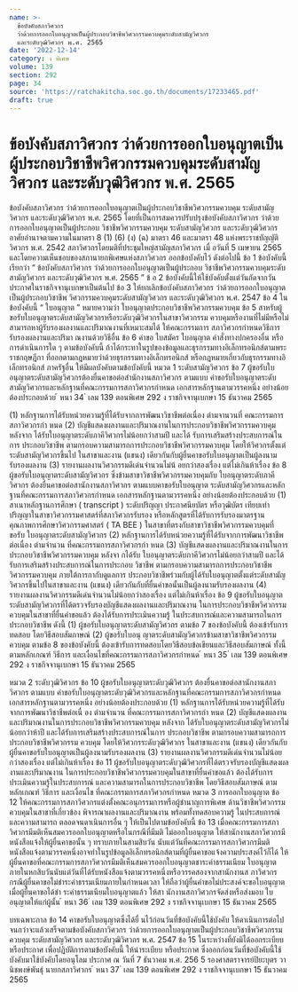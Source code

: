 ```yaml
---
name: >-
  ข้อบังคับสภาวิศวกร
  ว่าด้วยการออกใบอนุญาตเป็นผู้ประกอบวิชาชีพวิศวกรรมควบคุมระดับสามัญวิศวกร
  และระดับวุฒิวิศวกร พ.ศ. 2565
date: '2022-12-14'
category: ง พิเศษ
volume: 139
section: 292
page: 34
source: 'https://ratchakitcha.soc.go.th/documents/17233465.pdf'
draft: true
---
```


# ข้อบังคับสภาวิศวกร ว่าด้วยการออกใบอนุญาตเป็นผู้ประกอบวิชาชีพวิศวกรรมควบคุมระดับสามัญวิศวกร และระดับวุฒิวิศวกร พ.ศ. 2565

ข้อบังคับสภาวิศวกร ว่าด้วยการออกใบอนุญาตเป็นผู้ประกอบวิชาชีพวิศวกรรมควบคุม ระดับสามัญวิศวกร และระดับวุฒิวิศวกร พ.ศ. 2565 โดยที่เป็นการสมควรปรับปรุงข้อบังคับสภาวิศวกร ว่าด้วยการออกใบอนุญาตเป็นผู้ประกอบ วิชาชีพวิศวกรรมควบคุม ระดับสามัญวิศวกร และระดับวุฒิวิศวกร อาศัยอำนาจตามความในมาตรา 8 (1) (6) (ง) (ฉ) มาตรา 46 และมาตรา 48 แห่งพระราชบัญญัติวิศวกร พ.ศ. 2542 สภาวิศวกรโดยมติที่ประชุมใหญ่สามัญสภาวิศวกร เมื่ อวันที่ 5 เมษายน 2565 และโดยความเห็นชอบของสภานายกพิเศษแห่งสภาวิศวกร ออกข้อบังคับไว้ ดังต่อไปนี้ ข้อ 1 ข้อบังคับนี้เรียกว่า “ ข้อบังคับสภาวิศวกร ว่าด้วยการออกใบอนุญาตเป็นผู้ประกอบ วิชาชีพวิศวกรรมควบคุมระดับสามัญวิศวกร และระดับวุฒิวิศวกร พ.ศ. 2565 ” ข้ อ 2 ข้อบังคับนี้ให้ใช้บังคับตั้งแต่วันถัดจากวันประกาศในราชกิจจานุเบกษาเป็นต้นไป ข้อ 3 ให้ยกเลิกข้อบังคับสภาวิศวกร ว่าด้วยการออกใบอนุญาตเป็นผู้ประกอบวิชาชีพ วิศวกรรมควบคุมระดับสามัญวิศวกร และระดับวุฒิวิศวกร พ.ศ. 2547 ข้อ 4 ในข้อบังคับนี้ “ ใบอนุญาต ” หมายความว่า ใบอนุญาตประกอบวิชาชีพวิศวกรรมควบคุม ข้อ 5 สาหรับผู้ขอรับใบอนุญาตระดับสามัญวิศวกรหรือระดับวุฒิวิศวกรในสาขาวิศวกรรม ควบคุมหรืองานที่ไม่มีหรือไม่สามารถหาผู้รับรองผลงานและปริมาณงานที่เหมาะสมได้ ให้คณะกรรมการ สภาวิศวกรกำหนดวิธีการรับรองผลงานและปริมา ณงานด้วยวิธีอื่น ข้อ 6 คำขอ ใบสมัคร ใบอนุญาต คำสั่งทางปกครองอื่น หรือการดำเนินการใด ๆ ตามข้อบังคับนี้ ถ้าได้กระทาในรูปของข้อมูลและธุรกรรมทางอิเล็กทรอนิกส์ตามพระราชกฤษฎีกา ที่ออกตามกฎหมายว่าด้วยธุรกรรมทางอิเล็กทรอนิกส์ หรือกฎหมายเกี่ยวกับธุรกรรมทางอิ เล็กทรอนิกส์ ภาครัฐอื่น ให้มีผลบังคับตามข้อบังคับนี้ หมวด 1 ระดับสามัญวิศวกร ข้อ 7 ผู้ขอรับใบอนุญาตระดับสามัญวิศวกรต้องยื่นคาขอต่อสำนักงานสภาวิศวกร ตามแบบ คำขอรับใบอนุญาตระดับสามัญวิศวกรและหลักฐานที่คณะกรรมการสภาวิศวกรกำหนด เอกสารหลักฐานตามวรรคหนึ่ง อย่างน้อยต้องประกอบด้วย ้ หนา 34 ่ เลม 139 ตอนพิเศษ 292 ง ราชกิจจานุเบกษา 15 ธันวาคม 2565

(1) หลักฐานการได้รับหน่วยความรู้ที่ได้รับจากการพัฒนาวิชาชีพต่อเนื่อง ตำมจานวนที่ คณะกรรมการสภาวิศวกรกำ หนด (2) บัญชีแสดงผลงานและปริมาณงานในการประกอบวิชาชีพวิศวกรรมควบคุม หลังจาก ได้รับใบอนุญาตระดับภาคีวิศวกรไม่น้อยกว่าสามปี และได้ รับการเสริมสร้างประสบการณ์ในการ ประกอบวิชาชีพ ตามกรอบความสามารถการประกอบวิชาชีพวิศวกรรมควบคุม โดยให้วิศวกรตั้งแต่ ระดับสามัญวิศวกรขึ้นไป ในสาขาและงาน (แขนง) เดียวกันกับผู้ยื่นคาขอรับใบอนุญาตเป็นผู้ลงนาม รับรองผลงาน (3) รายงานผลงานวิศวกรรมดีเด่นจำนวนไม่น้ อยกว่าสองเรื่อง แต่ไม่เกินห้าเรื่อง ข้อ 8 ผู้ขอรับใบอนุญาตระดับสามัญวิศวกร ซึ่งข้ามสาขาวิชาชีพวิศวกรรมควบคุมกับ ใบอนุญาตระดับภาคีวิศวกร ต้องยื่นคาขอต่อสานักงานสภาวิศวกร ตามแบบคาขอรับใบอนุญาต ระดับสามัญวิศวกรและหลักฐานที่คณะกรรมการสภาวิศวกรกำหนด เอกสารหลักฐานตามวรรคหนึ่ง อย่างน้อยต้องประกอบด้วย (1) สาเนาหลักฐานการศึกษา ( transcript ) ระดับปริญญา ประกาศนียบัตร หรือวุฒิบัตร เทียบเท่าปริญญาในสาขาวิศวกรรมศาสตร์ที่สภาวิศวกรรับรอง หรือหลักสูตรที่ได้รับการรับรองมาตรฐาน คุณภาพการศึกษาวิศวกรรมศาสตร์ ( TA BEE ) ในสาขาที่ตรงกับสาขาวิชาชีพวิศวกรรมควบคุมที่ขอรับ ใบอนุญาตระดับสามัญวิศวกร (2) หลักฐานการได้รับหน่วยความรู้ที่ได้รับจากการพัฒนาวิชาชีพต่อเนื่อง ตำมจำนวน ที่คณะกรรมการสภาวิศวกรกำ หนด (3) บัญชีแสดงผลงานและปริมาณงานในการประกอบวิชาชีพวิศวกรรมควบคุม หลังจา กได้รับ ใบอนุญาตระดับภาคีวิศวกรไม่น้อยกว่าสามปี และได้รับการเสริมสร้างประสบการณ์ในการประกอบ วิชาชีพ ตามกรอบความสามารถการประกอบวิชาชีพวิศวกรรมควบคุม ภายใต้การกากับดูแลการ ประกอบวิชาชีพร่วมกับผู้ได้รับใบอนุญาตตั้งแต่ระดับสามัญวิศวกรขึ้นไปในสาขาและงาน (แขนง) เดียวกันกับที่ยื่นคำขอนั้นเป็นผู้ลงนามรับรองผลงาน (4) รายงานผลงานวิศวกรรมดีเด่นจำนวนไม่น้อยกว่าสองเรื่อง แต่ไม่เกินห้าเรื่อง ข้อ 9 ผู้ขอรับใบอนุญาตระดับสามัญวิศวกรที่ได้ตรวจรับรองบัญชีแสดงผลงานและปริมาณงาน ในการประกอบวิชาชีพวิศวกรรมควบคุมในสาขาที่ยื่นคำขอแล้ว ต้องได้รับการประเมินความรู้ ในประสบการณ์และความสามารถในการประกอบวิชาชีพ ดังนี้ (1) ผู้ขอรับใบอนุญาตระดับสามัญวิศวกร ตามข้อ 7 ของข้อบังคับนี้ ต้องเข้ารับการทดสอบ โดยวิธีสอบสัมภาษณ์ (2) ผู้ขอรับใบอนุ ญาตระดับสามัญวิศวกรข้ามสาขาวิชาชีพวิศวกรรมควบคุม ตามข้อ 8 ของข้อบังคับนี้ ต้องเข้ารับการทดสอบโดยวิธีสอบข้อเขียนและวิธีสอบสัมภาษณ์ ทั้งนี้ ตามหลักเกณฑ์ วิธีการ และเงื่อนไขที่คณะกรรมการสภาวิศวกรกำหนด ้ หนา 35 ่ เลม 139 ตอนพิเศษ 292 ง ราชกิจจานุเบกษา 15 ธันวาคม 2565

หมวด 2 ระดับวุฒิวิศวกร ข้อ 10 ผู้ขอรับใบอนุญาตระดับวุฒิวิศวกร ต้องยื่นคาขอต่อสานักงานสภาวิศวกร ตามแบบ คำขอรับใบอนุญาตระดับวุฒิวิศวกรและหลักฐานที่คณะกรรมการสภาวิศวกรกำหนด เอกสารหลักฐานตามวรรคหนึ่ง อย่างน้อยต้องประกอบด้วย (1) หลักฐานการได้รับหน่วยความรู้ที่ได้รับจากการพัฒนาวิชาชีพต่อเนื่ อง ตำมจำนวน ที่คณะกรรมการสภาวิศวกรกำ หนด (2) บัญชีแสดงผลงานและปริมาณงานในการประกอบวิชาชีพวิศวกรรมควบคุม หลังจาก ได้รับใบอนุญาตระดับสามัญวิศวกรไม่น้อยกว่าห้าปี และได้รับการเสริมสร้างประสบการณ์ในการ ประกอบวิชาชีพ ตามกรอบความสามารถการประกอบวิชาชีพวิศวกรรม ควบคุม โดยให้วิศวกรระดับวุฒิวิศวกร ในสาขาและงาน (แขนง) เดียวกันกับผู้ยื่นคาขอรับใบอนุญาตเป็นผู้ลงนามรับรองผลงาน (3) รายงานผลงานวิศวกรรมดีเด่นจำนวนไม่น้อยกว่าสองเรื่อง แต่ไม่เกินห้าเรื่อง ข้อ 11 ผู้ขอรับใบอนุญาตระดับวุฒิวิศวกรที่ได้ตรวจรับรองบัญชีแสดงผลงานและปริมาณงาน ในการประกอบวิชาชีพวิศวกรรมควบคุมในสาขาที่ยื่นคำขอแล้ว ต้องได้รับการประเมินความรู้ในประสบการณ์ และความสามารถในการประกอบวิชาชีพ โดยวิธีสอบสัมภาษณ์ ตามหลักเกณฑ์ วิธีการ และเงื่อนไข ที่คณะกรรมการสภาวิศวกรกำหนด หมวด 3 การออกใบอนุญาต ข้อ 12 ให้คณะกรรมการสภาวิศวกรแต่งตั้งคณะอนุกรรมการหรือผู้ชำนาญการพิเศษ ด้านวิชาชีพวิศวกรรมควบคุมในสาขาที่เกี่ยวข้อง พิจารณาผลงานและปริมาณงาน พร้อมทั้งทดสอบความรู้ ในประสบการณ์และความสามารถ ตลอดจนดาเนินการอื่น ๆ ให้เป็นไปตามข้อบังคับนี้ ข้อ 13 เมื่อคณะกรรมการสภาวิศวกรมีมติเห็นสมควรออกใบอนุญาตหรือในกรณีที่มีมติ ไม่ออกใบอนุญาต ให้สานักงานสภาวิศวกรมีหนังสือแจ้งให้ผู้ยื่นคาขอนั้น ๆ ทราบภายในสามสิบวัน นับแต่วันที่คณะกรรมการสภาวิศวกรมีมติ หนังสือแจ้งตามวรรคหนึ่งอาจทำในรูปข้อมูลอิเล็กทรอนิกส์ตามที่ผู้ยื่นคาขอแจ้งความประสงค์ไว้ก็ได้ ให้ผู้ยื่นคาขอที่คณะกรรมการสภาวิศวกรมีมติเห็นสมควรออกใบอนุญาตชาระค่าธรรมเนียม ใบอนุญาตภายในหกสิบวันนับแต่วันที่ได้รับหนังสือแจ้งตามวรรคหนึ่งหรือวรรคสองจากสานักงานส ภาวิศวกร กรณีผู้ยื่นคาขอไม่ชำระค่าธรรมเนียมภายในกำหนดเวลา ให้ถือว่าผู้ยื่นคำขอไม่ประสงค์จะขอใบอนุญาต เมื่อผู้ยื่นคาขอได้ชำ ระค่าธรรมเนียมใบอนุญาตแล้ว ให้สา นักงานสภาวิศวกรจัดส่งหรือส่งมอบ ใบอนุญาตให้แก่ผู้นั้น ้ หนา 36 ่ เลม 139 ตอนพิเศษ 292 ง ราชกิจจานุเบกษา 15 ธันวาคม 2565

บทเฉพาะกาล ข้อ 14 คาขอรับใบอนุญาตซึ่งได้ยื่ นไว้ก่อนวันที่ข้อบังคับนี้ใช้บังคับ ให้ดาเนินการต่อไป จนกว่าจะแล้วเสร็จตามข้อบังคับสภาวิศวกร ว่าด้วยการออกใบอนุญาตเป็นผู้ประกอบวิชาชีพวิศวกรรมควบคุม ระดับสามัญวิศวกร และระดับวุฒิวิศวกร พ.ศ. 2547 ข้อ 15 ในระหว่างที่ยังมิได้ออกระเบียบ หรือประกาศ เพื่อปฏิบัติการตามข้อบังคับนี้ ให้นำระเบียบ หรือประกาศ ซึ่งออกก่อนวันที่ข้อบังคับนี้ใช้บังคับมาใช้บังคับโดยอนุโลม ประกาศ ณ วันที่ 7 ธันวาคม พ.ศ. 256 5 รองศาสตราจารย์ปิยะบุตร วานิชพงษ์พันธุ์ นายกสภาวิศวกร ้ หนา 37 ่ เลม 139 ตอนพิเศษ 292 ง ราชกิจจานุเบกษา 15 ธันวาคม 2565
